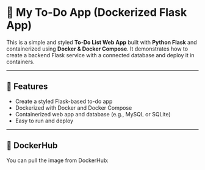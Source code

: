 # 📝 My To-Do App (Dockerized Flask App)

This is a simple and styled **To-Do List Web App** built with **Python Flask** and containerized using **Docker & Docker Compose**. It demonstrates how to create a backend Flask service with a connected database and deploy it in containers.

---

## 🚀 Features

- Create a styled Flask-based to-do app
- Dockerized with Docker and Docker Compose
- Containerized web app and database (e.g., MySQL or SQLite)
- Easy to run and deploy

---

## 🐳 DockerHub

You can pull the image from DockerHub:

